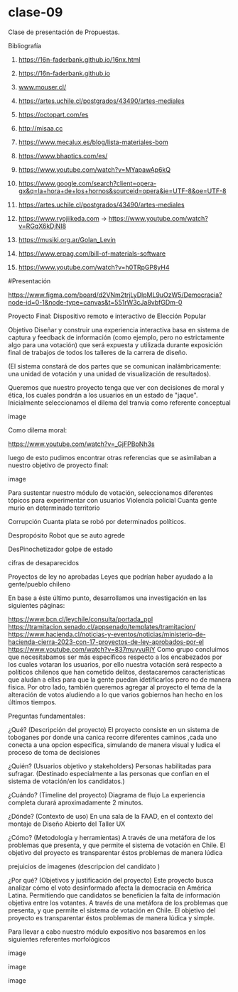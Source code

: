 # clase-09
Clase de presentación de Propuestas.

Bibliografía

1. https://16n-faderbank.github.io/16nx.html

2. https://16n-faderbank.github.io

3. www.mouser.cl/

4. https://artes.uchile.cl/postgrados/43490/artes-mediales

5. https://octopart.com/es

6. http://misaa.cc

7. https://www.mecalux.es/blog/lista-materiales-bom

8. https://www.bhaptics.com/es/

9. https://www.youtube.com/watch?v=MYapawAp6kQ

10. https://www.google.com/search?client=opera-gx&q=la+hora+de+los+hornos&sourceid=opera&ie=UTF-8&oe=UTF-8

11. https://artes.uchile.cl/postgrados/43490/artes-mediales

12. https://www.ryojiikeda.com -> https://www.youtube.com/watch?v=RGqX6kDjNI8

13. https://musiki.org.ar/Golan_Levin

14. https://www.erpag.com/bill-of-materials-software

15. https://www.youtube.com/watch?v=h0TRpGP8yH4

    
#Presentación

https://www.figma.com/board/d2VNm2trjLyDlpML9uOzW5/Democracia?node-id=0-1&node-type=canvas&t=551rW3cJa8vbfGDm-0


Proyecto Final:
Dispositivo remoto e interactivo de Elección Popular

Objetivo
Diseñar y construir una experiencia interactiva basa en sistema de captura y feedback de información (como ejemplo, pero no estrictamente algo para una votación) que será expuesta y utilizada durante exposición final de trabajos de todos los talleres de la carrera de diseño.

(El sistema constará de dos partes que se comunican inalámbricamente: una unidad de votación y una unidad de visualización de resultados).

Queremos que nuestro proyecto tenga que ver con decisiones de moral y ética, los cuales pondrán a los usuarios en un estado de "jaque". Inicialmente seleccionamos el dilema del tranvía como referente conceptual

image

Como dilema moral:

https://www.youtube.com/watch?v=_GjFPBpNh3s

luego de esto pudimos encontrar otras referencias que se asimilaban a nuestro objetivo de proyecto final:

image

Para sustentar nuestro módulo de votación, seleccionamos diferentes tópicos para experimentar con usuarios
Violencia policial
Cuanta gente murio en determinado territorio

Corrupción
Cuanta plata se robó por determinados políticos.

Despropósito
Robot que se auto agrede

DesPinochetizador
golpe de estado

cifras de desaparecidos

Proyectos de ley no aprobadas
Leyes que podrían haber ayudado a la gente/pueblo chileno

En base a éste último punto, desarrollamos una investigación en las siguientes páginas:

https://www.bcn.cl/leychile/consulta/portada_ppl
https://tramitacion.senado.cl/appsenado/templates/tramitacion/
https://www.hacienda.cl/noticias-y-eventos/noticias/ministerio-de-hacienda-cierra-2023-con-17-proyectos-de-ley-aprobados-por-el
https://www.youtube.com/watch?v=837muyvuRjY
Como grupo concluimos que necesitabamos ser más específicos respecto a los encabezados por los cuales votaran los usuarios, por ello nuestra votación será respecto a políticos chilenos que han cometido delitos, destacaremos características que aludan a ellxs para que la gente puedan idetificarlos pero no de manera física. Por otro lado, también queremos agregar al proyecto el tema de la alteración de votos aludiendo a lo que varios gobiernos han hecho en los últimos tiempos.

Preguntas fundamentales:

¿Qué? (Descripción del proyecto)
El proyecto consiste en un sistema de toboganes por donde una canica recorre diferentes caminos ,cada uno conecta a una opcion especifica, simulando de manera visual y ludica el proceso de toma de decisiones

¿Quién? (Usuarios objetivo y stakeholders)
Personas habilitadas para sufragar. (Destinado especialmente a las personas que confían en el sistema de votación/en los candidatos.)

¿Cuándo? (Timeline del proyecto)
Diagrama de flujo La experiencia completa durará aproximadamente 2 minutos.

¿Dónde? (Contexto de uso)
En una sala de la FAAD, en el contexto del montaje de Diseño Abierto del Taller UX

¿Cómo? (Metodología y herramientas)
A través de una metáfora de los problemas que presenta, y que permite el sistema de votación en Chile. El objetivo del proyecto es transparentar éstos problemas de manera lúdica

prejuicios de imagenes (descripcion del candidato )

¿Por qué? (Objetivos y justificación del proyecto)
Este proyecto busca analizar cómo el voto desinformado afecta la democracia en América Latina. Permitiendo que candidatos se beneficien la falta de información objetiva entre los votantes. A través de una metáfora de los problemas que presenta, y que permite el sistema de votación en Chile. El objetivo del proyecto es transparentar éstos problemas de manera lúdica y simple.

Para llevar a cabo nuestro módulo expositivo nos basaremos en los siguientes referentes morfológicos

image

image

image
